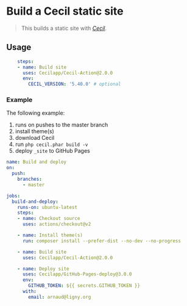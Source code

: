 # Build a Cecil static site

> This builds a static site with [_Cecil_](https://cecil.app).

## Usage

```yaml
    steps:
    - name: Build site
      uses: Cecilapp/Cecil-Action@2.0.0
      env:
        CECIL_VERSION: '5.40.0' # optional
```

### Example

The following example:
1. runs on pushes to the master branch
2. install theme(s)
3. download Cecil
3. run `php cecil.phar build -v`
4. deploy `_site` to GitHub Pages

```yaml
name: Build and deploy
on:
  push:
    branches:
      - master

jobs:
  build-and-deploy:
    runs-on: ubuntu-latest
    steps:
    - name: Checkout source
      uses: actions/checkout@v2

    - name: Install theme(s)
      run: composer install --prefer-dist --no-dev --no-progress

    - name: Build site
      uses: Cecilapp/Cecil-Action@2.0.0

    - name: Deploy site
      uses: Cecilapp/GitHub-Pages-deploy@3.0.0
      env:
        GITHUB_TOKEN: ${{ secrets.GITHUB_TOKEN }}
      with:
        email: arnaud@ligny.org
```
